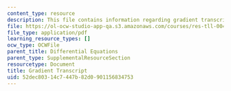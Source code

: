```yaml
---
content_type: resource
description: This file contains information regarding gradient transcript.
file: https://ol-ocw-studio-app-qa.s3.amazonaws.com/courses/res-tll-004-stem-concept-videos-fall-2013/52dec80314c7447b82d0901156834753_MITRES_TLL-004F13_Gradient.pdf
file_type: application/pdf
learning_resource_types: []
ocw_type: OCWFile
parent_title: Differential Equations
parent_type: SupplementalResourceSection
resourcetype: Document
title: Gradient Transcript
uid: 52dec803-14c7-447b-82d0-901156834753
---
```

